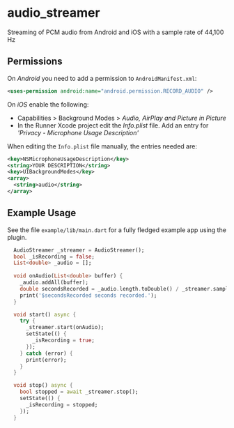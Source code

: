 # audio_streamer

Streaming of PCM audio from Android and iOS with a sample rate of 44,100 Hz

## Permissions
On *Android* you need to add a permission to `AndroidManifest.xml`:
```xml
<uses-permission android:name="android.permission.RECORD_AUDIO" />
```

On *iOS* enable the following:
* Capabilities > Background Modes > _Audio, AirPlay and Picture in Picture_
* In the Runner Xcode project edit the _Info.plist_ file. Add an entry for _'Privacy - Microphone Usage Description'_

When editing the `Info.plist` file manually, the entries needed are:
```xml
<key>NSMicrophoneUsageDescription</key>
<string>YOUR DESCRIPTION</string>
<key>UIBackgroundModes</key>
<array>
  <string>audio</string>
</array>
```

## Example Usage 
See the file `example/lib/main.dart` for a fully fledged example app using the plugin.

```dart
  AudioStreamer _streamer = AudioStreamer();
  bool _isRecording = false;
  List<double> _audio = [];
  
  void onAudio(List<double> buffer) {
    _audio.addAll(buffer);
    double secondsRecorded = _audio.length.toDouble() / _streamer.sampleRate.toDouble();
    print('$secondsRecorded seconds recorded.');
  }

  void start() async {
    try {
      _streamer.start(onAudio);
      setState(() {
        _isRecording = true;
      });
    } catch (error) {
      print(error);
    }
  }

  void stop() async {
    bool stopped = await _streamer.stop();
    setState(() {
      _isRecording = stopped;
    });
  }
```
